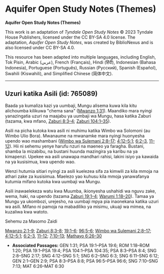 # Aquifer Open Study Notes (Themes)

**Aquifer Open Study Notes (Themes)**

This work is an adaptation of *Tyndale Open Study Notes* © 2023 Tyndale House Publishers, licensed under the CC BY\-SA 4\.0 license. The adaptation, *Aquifer Open Study Notes*, was created by BiblioNexus and is also licensed under CC BY\-SA 4\.0\.

This resource has been adapted into multiple languages, including English, Tok Pisin, Arabic (عربي), French (Français), Hindi (हिंदी), Indonesian (Bahasa Indonesia), Portuguese (Português), Russian (Русский), Spanish (Español), Swahili (Kiswahili), and Simplified Chinese (简体中文).



--------------------------------

## Uzuri katika Asili (id: 765089)

Baada ya kumaliza kazi ya uumbaji, Mungu alisema kuwa kila kitu alichoumba kilikuwa "chema sana" ([Mwanzo 1:31](https://ref.ly/Gen1:31)). Maandiko mara nyingi yanazingatia uzuri na maajabu ya uumbaji wa Mungu, hasa katika Zaburi (tazama, kwa mfano, [Zaburi 8:3–4](https://ref.ly/Ps8:3-Ps8:4); [Zaburi 104:1–35](https://ref.ly/Ps104:1-Ps104:35)).

Asili na picha kutoka kwa asili ni muhimu katika Wimbo wa Solomoni (au Wimbo Ulio Bora). Mwanaume na mwanamke mara nyingi huonyesha upendo wao mashambani ([Wimbo wa Sulemani 2:8–17](https://ref.ly/Song2:8-Song2:17); [4:12–5:1](https://ref.ly/Song4:12-Song5:1); [6:2–3](https://ref.ly/Song6:2-Song6:3), [11–12](https://ref.ly/Song6:11-Song6:12)). Hii ni sehemu yenye harufu nzuri na maeneo ya faragha. Bustani, shamba la mizabibu, na bustani huunda mazingira ya karibu na ya kimapenzi. Upekee wa asili unawapa mandhari rahisi, lakini isiyo ya kawaida na ya kusisimua, kwa upendo wao.

Wenzi hutumia sitiari nyingi za asili kuelezea sifa za kimwili za kila mmoja na athari zake za kusisimua. Maelezo yao kuhusu kila mmoja yanawafanya kutumia mifano kutoka kwa uumbaji wa Mungu.

Asili inawaelekeza watu kwa Muumba, ikionyesha ushahidi wa nguvu zake, wema, haki, na upendo (tazama [Zaburi 19:1–4](https://ref.ly/Ps19:1-Ps19:4); [Warumi 1:18–20](https://ref.ly/Rom1:18-Rom1:20)). Tamaa ya Mungu ya ukombozi, urejesho, na uumbaji mpya pia inaonekana katika uzuri wa asili. Mifano ni pamoja na mabadiliko ya misimu, ukuaji wa mimea, na kuzaliwa kwa watoto.

Sehemu za Masomo Zaidi

[Mwanzo 2:1–9](https://ref.ly/Gen2:1-Gen2:9); [Zaburi 8:3–8](https://ref.ly/Ps8:3-Ps8:8); [19:1–6](https://ref.ly/Ps19:1-Ps19:6); [96:5–6](https://ref.ly/Ps96:5-Ps96:6); [Wimbo wa Sulemani 2:8–17](https://ref.ly/Song2:8-Song2:17); [4:12–5:1](https://ref.ly/Song4:12-Song5:1); [6:2–3](https://ref.ly/Song6:2-Song6:3), [11–12](https://ref.ly/Song6:11-Song6:12); [7:10–13](https://ref.ly/Song7:10-Song7:13); [Mathayo 6:26–30](https://ref.ly/Matt6:26-Matt6:30)

* **Associated Passages:** GEN 1:31; PSA 19:1–PSA 19:6; ROM 1:18–ROM 1:20; PSA 19:1–PSA 19:4; PSA 104:1–PSA 104:35; PSA 8:3–PSA 8:4; SNG 2:8–SNG 2:17; SNG 4:12–SNG 5:1; SNG 6:2–SNG 6:3; SNG 6:11–SNG 6:12; GEN 2:1–GEN 2:9; PSA 8:3–PSA 8:8; PSA 96:5–PSA 96:6; SNG 7:10–SNG 7:13; MAT 6:26–MAT 6:30

